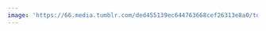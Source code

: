 ```yaml
---
image: 'https://66.media.tumblr.com/ded455139ec644763668cef26313e8a0/tumblr_n6ach3P3RM1tbdx3so1_r1_1280.jpg'
---
```

